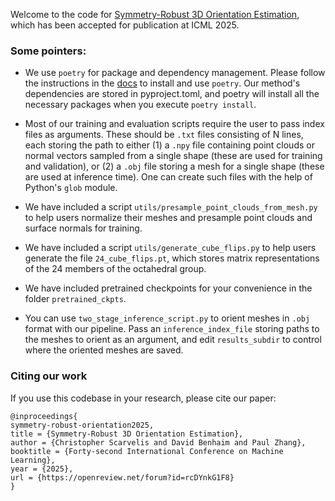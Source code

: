 Welcome to the code for [Symmetry-Robust 3D Orientation Estimation](https://arxiv.org/abs/2410.02101), which has been accepted for publication at ICML 2025.

### Some pointers:

- We use `poetry` for package and dependency management. Please follow the instructions in the [docs](https://python-poetry.org/docs/) to install and use `poetry`. Our method's dependencies are stored in pyproject.toml, and poetry will install all the necessary packages when you execute `poetry install`.

- Most of our training and evaluation scripts require the user to pass index files as arguments. These should be `.txt` files consisting of N lines, each storing the path to either (1) a `.npy` file containing point clouds or normal vectors sampled from a single shape (these are used for training and validation), or (2) a `.obj` file storing a mesh for a single shape (these are used at inference time). One can create such files with the help of Python's `glob` module. 

- We have included a script `utils/presample_point_clouds_from_mesh.py` to help users normalize their meshes and presample point clouds and surface normals for training.

- We have included a script `utils/generate_cube_flips.py` to help users generate the file `24_cube_flips.pt`, which stores matrix representations of the 24 members of the octahedral group.

- We have included pretrained checkpoints for your convenience in the folder `pretrained_ckpts`.

- You can use `two_stage_inference_script.py` to orient meshes in `.obj` format with our pipeline. Pass an `inference_index_file` storing paths to the meshes to orient as an argument, and edit `results_subdir` to control where the oriented meshes are saved.

### Citing our work

If you use this codebase in your research, please cite our paper: 

```
@inproceedings{
symmetry-robust-orientation2025, 
title = {Symmetry-Robust 3D Orientation Estimation}, 
author = {Christopher Scarvelis and David Benhaim and Paul Zhang}, 
booktitle = {Forty-second International Conference on Machine Learning}, 
year = {2025}, 
url = {https://openreview.net/forum?id=rcDYnkG1F8} 
}